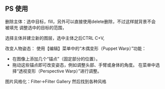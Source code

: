 ## PS 使用
删除主体：选中目标，fill，另外可以直接使用delete删除，不过这样就背景不会被填充
调整选中的目标的范围，

选择主体并建立新的图层，选中主体之后CTRL C+V, 

改变人物姿态： 使用【编辑】菜单中的“木偶变形（Puppet Warp）”功能：
* 在图像上添加几个“锚点”（固定部分的位置）。
* 拖动这些锚点即可改变姿态，例如调整头部、手臂或身体的角度。
在菜单中选择“透视变形（Perspective Warp）”进行调整。

图片风格化：Filter->Filter Gallery 然后找到各种风格
